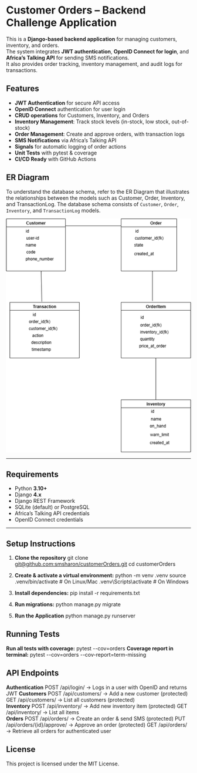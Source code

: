 # Customer Orders – Backend Challenge Application

This is a **Django-based backend application** for managing customers, inventory, and orders.  
The system integrates **JWT authentication**, **OpenID Connect for login**, and **Africa’s Talking API** for sending SMS notifications.  
It also provides order tracking, inventory management, and audit logs for transactions.


## Features
- **JWT Authentication** for secure API access  
- **OpenID Connect** authentication for user login  
- **CRUD operations** for Customers, Inventory, and Orders  
- **Inventory Management**: Track stock levels (in-stock, low stock, out-of-stock)  
- **Order Management**: Create and approve orders, with transaction logs  
- **SMS Notifications** via Africa’s Talking API  
- **Signals** for automatic logging of order actions  
- **Unit Tests** with pytest & coverage  
- **CI/CD Ready** with GitHub Actions  



## ER Diagram
To understand the database schema, refer to the ER Diagram that illustrates the relationships between the models such as Customer, Order, Inventory, and TransactionLog.
The database schema consists of `Customer`, `Order`, `Inventory`, and `TransactionLog` models.  

![ER Diagram](docs/ER-DIAGRAM.png)

---

## Requirements
- Python **3.10+**  
- Django **4.x**  
- Django REST Framework  
- SQLite (default) or PostgreSQL  
- Africa’s Talking API credentials  
- OpenID Connect credentials  

---

## Setup Instructions

1. **Clone the repository**
   git clone [git@github.com:smsharon/customerOrders.git](https://github.com/smsharon/customerOrders.git)
   cd customerOrders
2. **Create & activate a virtual environment:**
    python -m venv .venv
    source .venv/bin/activate   # On Linux/Mac
    .venv\Scripts\activate      # On Windows

3. **Install dependencies:**
   pip install -r requirements.txt

4. **Run migrations:**
    python manage.py migrate
6. **Run the Application**
    python manage.py runserver

## Running Tests
**Run all tests with coverage:**
    pytest --cov=orders
**Coverage report in terminal:**
    pytest --cov=orders --cov-report=term-missing


## API Endpoints
**Authentication**
  POST /api/login/ → Logs in a user with OpenID and returns JWT
**Customers**
  POST /api/customers/ → Add a new customer (protected)
  GET /api/customers/ → List all customers (protected)  
**Inventory**
  POST /api/inventory/ → Add new inventory item (protected)
  GET /api/inventory/ → List all items   
**Orders**
  POST /api/orders/ → Create an order & send SMS (protected)
  PUT /api/orders/{id}/approve/ → Approve an order (protected)
  GET /api/orders/ → Retrieve all orders for authenticated user

## License
This project is licensed under the MIT License.
